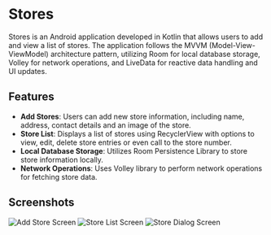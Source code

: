 # Stores

Stores is an Android application developed in Kotlin that allows users to add and view a list of stores. The application follows the MVVM (Model-View-ViewModel) architecture pattern, utilizing Room for local database storage, Volley for network operations, and LiveData for reactive data handling and UI updates.

## Features

- **Add Stores**: Users can add new store information, including name, address, contact details and an image of the store.
- **Store List**: Displays a list of stores using RecyclerView with options to view, edit, delete store entries or even call to the store number.
- **Local Database Storage**: Utilizes Room Persistence Library to store store information locally.
- **Network Operations**: Uses Volley library to perform network operations for fetching store data.

## Screenshots

![Add Store Screen](https://github.com/jrivas0/Snapshots-android-app/assets/172377524/bd86648e-290e-4fd1-96fb-7d691ec5e386)
![Store List Screen](https://github.com/jrivas0/Snapshots-android-app/assets/172377524/7bf04a28-2510-4480-870a-4fd60b8aa26f)
![Store Dialog Screen](https://github.com/jrivas0/Snapshots-android-app/assets/172377524/8a059e5f-aedf-468c-b6e4-82aeb906e013)

